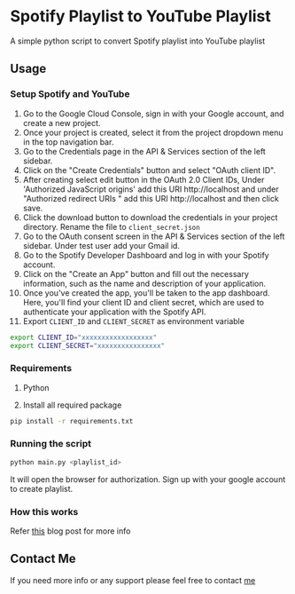 # Spotify Playlist to YouTube Playlist

A simple python script to convert Spotify playlist into YouTube playlist

## Usage

### Setup Spotify and YouTube

1. Go to the Google Cloud Console, sign in with your Google account, and create a new project.
2. Once your project is created, select it from the project dropdown menu in the top navigation bar.
3. Go to the Credentials page in the API & Services section of the left sidebar.
4. Click on the "Create Credentials" button and select "OAuth client ID".
5. After creating select edit button in the OAuth 2.0 Client IDs, Under 'Authorized JavaScript origins' add this URI http://localhost and under "Authorized redirect URIs
" add this URI http://localhost and then click save.
6. Click the download button to download the credentials in your project directory. Rename the file to `client_secret.json`
7. Go to the OAuth consent screen in the API & Services section of the left sidebar. Under test user add your Gmail id.
8. Go to the Spotify Developer Dashboard and log in with your Spotify account.
9. Click on the "Create an App" button and fill out the necessary information, such as the name and description of your application.
10. Once you've created the app, you'll be taken to the app dashboard. Here, you'll find your client ID and client secret, which are used to authenticate your application with the Spotify API.
11. Export `CLIENT_ID` and `CLIENT_SECRET` as environment variable

```bash
export CLIENT_ID="xxxxxxxxxxxxxxxxxx"
export CLIENT_SECRET="xxxxxxxxxxxxxxxx"
```

### Requirements

1. Python

2. Install all required package

```bash
pip install -r requirements.txt
```

### Running the script

```bash
python main.py <playlist_id>
```

It will open the browser for authorization. Sign up with your google account to create playlist.

### How this works

Refer [this](https://dev.to/yogeshwaran01/from-spotify-to-youtube-how-i-built-a-python-script-to-convert-playlists-2h89) blog post for more info

## Contact Me

If you need more info or any support please feel free to contact [me](mailto:yogeshin247@gmail.com)
